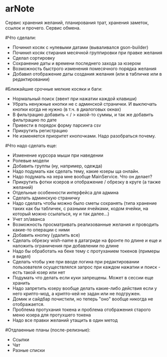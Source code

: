 
# arNote
Сервис хранения желаний, планирования трат, хранения заметок, ссылок и прочего. Сервис обмена.


#Что сделали:

* Починил косяк с нулевыми датами (вываливался gson-builder)
* Починил косяк стирания месячной группировки при правке желания
* Сделал сортировку 
* Cохранение даты и времени последнего захода за юзером
* Возможность быстрого изменения помесячного порядка желания
* Добавил отображение даты создания желания (или в табличке или в редактировании) 

#Ближайшие срочные мелкие косяки и баги:

* Нормальный поиск (эвент при нажатии каждой клавиши)
* Убрать ненужные кнопки не с админской странички. И выключать кнопки когда не нужно (в т.ч. в диалоговых окнах)
* В фильтрацию добавить < / > какой-то суммы, и так же добавить фильтрацию по дате
* Привести в порядок форму парсинга csv
* Прикрутить регистрацию
* Не изменяется приоритет кнопочками. Надо разобраться почему.


#Что надо сделать еще:

* Изменение курсора мыши при наведении
* Ролевые модели
* Добавить группы (ну, например, одежда)
* Надо подумать как сделать тему, какие юзеры ща онлайн.
* Надо подумать на хера мне вообще MainService. Что он делает?
* Прикрутить фотки юзеров и отображение / обрезку в круге (а также желаний)
* Отдельные особенности интерфейса для админа
* Сделать админскую страничку
* Надо сделать чтобы можно было сметы сохранять (типа хранение таких как бы табличек, с разными ячейками, кодом ячейки, на который можно ссылаться, ну и так далее...)
* Учет зп/аванса
* Возможность просматривать реализованные желания и проводить какие-то операции с ними
* Добавить кнопку (удалить все)
* Сделать обрезку wish-name в датагриде на фронте по длине и еще и наложить ограничения при добавлении по длине
* Надо бы обработать на беке тему с протуханием токенов (примеры я видел)
* Сделать чтобы уже при вводе логина при редактировании пользователя осуществлялся запрос при каждом нажатии и поиск - есть такой юзер или нет
* Подумать что делать если куки запрещены. Может в сессии еще хранить
* Надо запретить юзеру вообще делать какие-либо действия если у него крипто-мод, а крипто-кей не задан или не подгружен.
* Домик и сайдбар почистили, но теперь "оно" вообще никогда не отображается.
* Проблема протухания токена и проблема отображения старого меню юзера для протухшего токена
* Надо все правки желаний утащить в один метод 

#Отдлаенные планы (после-релизные):

* Ссылки
* Чат
* Разные списки





 
